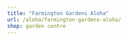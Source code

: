 ```yaml
---
title: "Farmington Gardens Aloha"
url: /aloha/farmington-gardens-aloha/
shop: garden centre
---
```

